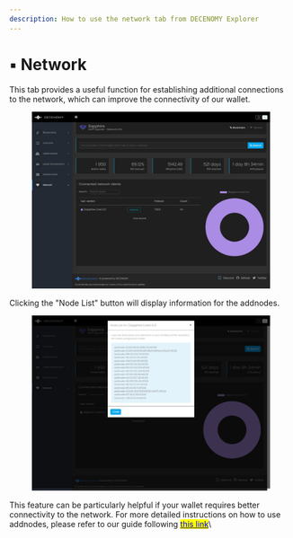 ```yaml
---
description: How to use the network tab from DECENOMY Explorer
---
```


# ▪ Network

This tab provides a useful function for establishing additional connections to the network, which can improve the connectivity of our wallet.

<figure><img src="../../.gitbook/assets/Explorer network detail.jpg" alt=""><figcaption></figcaption></figure>

Clicking the "Node List" button will display information for the addnodes.

<figure><img src="../../.gitbook/assets/Explorer network detail_addnodes.jpg" alt=""><figcaption></figcaption></figure>

This feature can be particularly helpful if your wallet requires better connectivity to the network. For more detailed instructions on how to use addnodes, please refer to our guide following [<mark style="color:blue;">this link</mark>](../decenomy-wallet/how-to-add-addnodes.md)\
